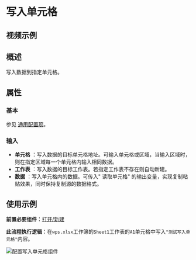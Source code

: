# 写入单元格

## 视频示例

## 概述

写入数据到指定单元格。

## 属性

### 基本

参见 [通用配置项](../Appendix/CommonConfigurationItems.md)。

### 输入

- **单元格** ：写入数据的目标单元格地址。可输入单元格或区域，当输入区域时，则在指定区域每一个单元格内输入相同数据。
- **工作表** ：写入数据的目标工作表。若指定工作表不存在则自动新建。
- **数据** ：写入单元格内的数据。可传入&quot; 读取单元格&quot; 的输出变量，实现复制粘贴效果，同时保持复制源的数据格式。

## 使用示例

**前置必要组件**：[打开/新建](../WPSExcel/OpenExcel.md)

**此流程执行逻辑**：在`wps.xlsx`工作簿的`Sheet1`工作表的`A1`单元格中写入`"测试写入单元格"`内容。

![配置写入单元格组件](https://docimages.blob.core.chinacloudapi.cn/images/Activities/wps44.png)
